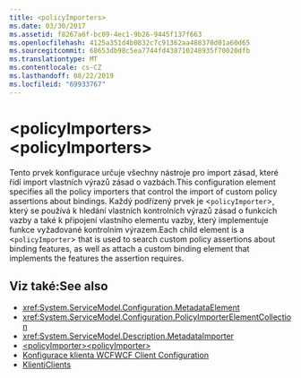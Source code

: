 ```yaml
---
title: <policyImporters>
ms.date: 03/30/2017
ms.assetid: f8267a6f-bc09-4ec1-9b26-9445f137f663
ms.openlocfilehash: 4125a351d4b0832c7c91362aa488370d01a60d65
ms.sourcegitcommit: 68653db98c5ea7744fd438710248935f70020dfb
ms.translationtype: MT
ms.contentlocale: cs-CZ
ms.lasthandoff: 08/22/2019
ms.locfileid: "69933767"
---
```

# <a name="policyimporters"></a><span data-ttu-id="bba36-101">\<policyImporters></span><span class="sxs-lookup"><span data-stu-id="bba36-101">\<policyImporters></span></span>
<span data-ttu-id="bba36-102">Tento prvek konfigurace určuje všechny nástroje pro import zásad, které řídí import vlastních výrazů zásad o vazbách.</span><span class="sxs-lookup"><span data-stu-id="bba36-102">This configuration element specifies all the policy importers that control the import of custom policy assertions about bindings.</span></span> <span data-ttu-id="bba36-103">Každý podřízený prvek je <`policyImporter`>, který se používá k hledání vlastních kontrolních výrazů zásad o funkcích vazby a také k připojení vlastního elementu vazby, který implementuje funkce vyžadované kontrolním výrazem.</span><span class="sxs-lookup"><span data-stu-id="bba36-103">Each child element is a <`policyImporter`> that is used to search custom policy assertions about binding features, as well as attach a custom binding element that implements the features the assertion requires.</span></span>  
  
## <a name="see-also"></a><span data-ttu-id="bba36-104">Viz také:</span><span class="sxs-lookup"><span data-stu-id="bba36-104">See also</span></span>

- <xref:System.ServiceModel.Configuration.MetadataElement>
- <xref:System.ServiceModel.Configuration.PolicyImporterElementCollection>
- <xref:System.ServiceModel.Description.MetadataImporter>
- [<span data-ttu-id="bba36-105">\<policyImporter></span><span class="sxs-lookup"><span data-stu-id="bba36-105">\<policyImporter></span></span>](policyimporter.md)
- [<span data-ttu-id="bba36-106">Konfigurace klienta WCF</span><span class="sxs-lookup"><span data-stu-id="bba36-106">WCF Client Configuration</span></span>](../../../wcf/feature-details/client-configuration.md)
- [<span data-ttu-id="bba36-107">Klienti</span><span class="sxs-lookup"><span data-stu-id="bba36-107">Clients</span></span>](../../../wcf/feature-details/clients.md)
